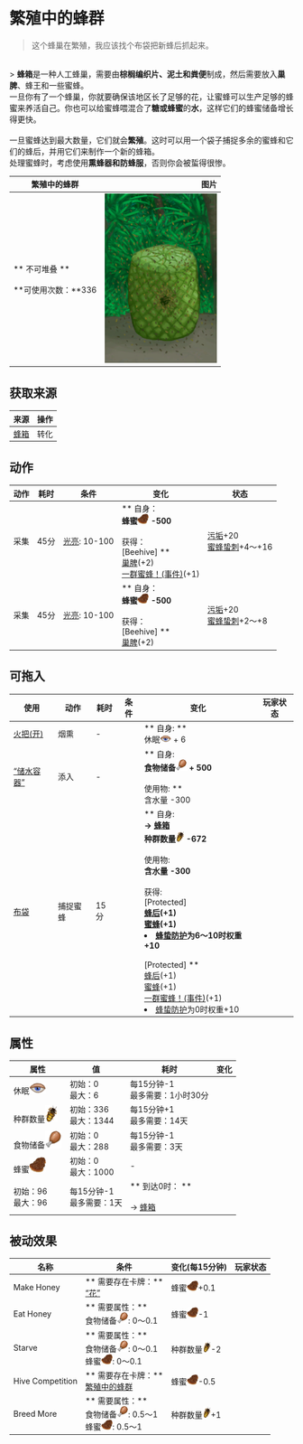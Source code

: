 # 繁殖中的蜂群  
> 这个蜂巢在繁殖，我应该找个布袋把新蜂后抓起来。  
<br>  
> <b>蜂箱</b>是一种人工蜂巢，需要由<b>棕榈编织片、泥土和粪便</b>制成，然后需要放入<b>巢脾</b>、蜂王和一些蜜蜂。<br>一旦你有了一个蜂巢，你就要确保该地区长了足够的花，让蜜蜂可以生产足够的蜂蜜来养活自己。你也可以给蜜蜂喂混合了<b>糖或蜂蜜</b>的<b>水</b>，这样它们的蜂蜜储备增长得更快。<br><br>一旦蜜蜂达到最大数量，它们就会<b>繁殖</b>。这时可以用一个袋子捕捉多余的蜜蜂和它们的蜂后，并用它们来制作一个新的蜂箱。<br>处理蜜蜂时，考虑使用<b>熏蜂器和防蜂服</b>，否则你会被蜇得很惨。  
  
  繁殖中的蜂群  |   图片   
 ----  |  ----:   
 ** 不可堆叠 **<br><br>**可使用次数：**336  |  <img decoding="async" src="Sprite/SkepSwarm.png" href="a.md" style="max-width:300px;max-height:300px;">   
  
## 获取来源  
来源  |  操作  
----  |  ----  
[蜂箱](BeeSkep.md)  |  转化  
## 动作  
动作  |  耗时  |  条件  |  变化  |  状态  
----  |  ----  |  ----  |  ----  |  ----  
采集<br>  |  45分  |  [光亮](Light.md): 10-100  |  ** 自身：**<br>蜂蜜<img decoding="async" src="Sprite/BeeHoneycomb.png" href="a.md" style="max-width:20px;max-height:20px;">  -500<br><br>** 获得： **<br>** [Beehive] **<br>  [巢脾](BeeHoneycomb.md)(+2)<br>  [一群蜜蜂！(事件)](Event_BeesSwarming.md)(+1)<br>  |  [污垢](Filth.md)+20<br>[蜜蜂蛰刺](BeeStings.md)+4～+16  
采集<br>  |  45分  |  [光亮](Light.md): 10-100  |  ** 自身：**<br>蜂蜜<img decoding="async" src="Sprite/BeeHoneycomb.png" href="a.md" style="max-width:20px;max-height:20px;">  -500<br><br>** 获得： **<br>** [Beehive] **<br>  [巢脾](BeeHoneycomb.md)(+2)<br>  |  [污垢](Filth.md)+20<br>[蜜蜂蛰刺](BeeStings.md)+2～+8  
## 可拖入  
使用  |  动作  |  耗时  |  条件  |  变化  |  玩家状态  
----  |  ----  |  ----  |  ----  |  ----  |  ----  
[火把(开)](TorchOn.md)  |  烟熏<br>  |  -  |    |  ** 自身: **<br>休眠<img decoding="async" src="Sprite/Sleepy.png" href="a.md" style="max-width:20px;max-height:20px;"> + 6  |    
[“储水容器”](tag_WaterContainer.md)  |  添入<br>  |  -  |    |  ** 自身: **<br>食物储备<img decoding="async" src="Sprite/Hunger.png" href="a.md" style="max-width:20px;max-height:20px;"> + 500<br><br>** 使用物: **<br>含水量  -300  |    
[布袋](Sack.md)  |  捕捉蜜蜂<br>  |  15分  |    |  ** 自身: **<br>→ [蜂箱](BeeSkep.md)<br>种群数量<img decoding="async" src="Sprite/BeeStings.png" href="a.md" style="max-width:20px;max-height:20px;">  -672<br><br>** 使用物: **<br>含水量  -300<br><br>** 获得: **<br>** [Protected] **<br>  [蜂后](QueenBee.md)(+1)<br>  [蜜蜂](Bees.md)(+1)<br><li>[蜂蛰防护](BeeProtection.md)为6～10时权重+10</li><br>** [Protected] **<br>  [蜂后](QueenBee.md)(+1)<br>  [蜜蜂](Bees.md)(+1)<br>  [一群蜜蜂！(事件)](Event_BeesSwarming.md)(+1)<br><li>[蜂蛰防护](BeeProtection.md)为0时权重+10</li>  |    
## 属性   
属性  |  值  |  耗时  |  变化  
----  |  ----  |  ----  |  ----  
休眠<img decoding="async" src="Sprite/Sleepy.png" href="a.md" style="max-width:30px;max-height:30px;">  |  初始：0<br>最大：6  |  每15分钟-1<br>最多需要：1小时30分  |    
种群数量<img decoding="async" src="Sprite/BeeStings.png" href="a.md" style="max-width:30px;max-height:30px;">  |  初始：336<br>最大：1344  |  每15分钟+1<br>最多需要：14天  |    
食物储备<img decoding="async" src="Sprite/Hunger.png" href="a.md" style="max-width:30px;max-height:30px;">  |  初始：0<br>最大：288  |  每15分钟-1<br>最多需要：3天  |    
蜂蜜<img decoding="async" src="Sprite/BeeHoneycomb.png" href="a.md" style="max-width:30px;max-height:30px;">  |  初始：0<br>最大：1000  |  -  |    
  |  初始：96<br>最大：96  |  每15分钟-1<br>最多需要：1天  |  ** 到达0时： **<br><br>→ [蜂箱](BeeSkep.md)  
## 被动效果  
名称  |  条件  |  变化(每15分钟)  |  玩家状态  
----  |  ----  |  ----  |  ----  
Make Honey  |  ** 需要存在卡牌：**<br>[“花”](tag_Flower.md)  |  蜂蜜<img decoding="async" src="Sprite/BeeHoneycomb.png" href="a.md" style="max-width:20px;max-height:20px;">+0.1  |    
Eat Honey  |  ** 需要属性：**<br>食物储备<img decoding="async" src="Sprite/Hunger.png" href="a.md" style="max-width:20px;max-height:20px;">: 0～0.1  |  蜂蜜<img decoding="async" src="Sprite/BeeHoneycomb.png" href="a.md" style="max-width:20px;max-height:20px;">-1  |    
Starve  |  ** 需要属性：**<br>食物储备<img decoding="async" src="Sprite/Hunger.png" href="a.md" style="max-width:20px;max-height:20px;">: 0～0.1<br>蜂蜜<img decoding="async" src="Sprite/BeeHoneycomb.png" href="a.md" style="max-width:20px;max-height:20px;">: 0～0.1  |  种群数量<img decoding="async" src="Sprite/BeeStings.png" href="a.md" style="max-width:20px;max-height:20px;">-2  |    
Hive Competition  |  ** 需要存在卡牌：**<br>[繁殖中的蜂群](BeeSkepSwarming.md)  |  蜂蜜<img decoding="async" src="Sprite/BeeHoneycomb.png" href="a.md" style="max-width:20px;max-height:20px;">-0.5  |    
Breed More  |  ** 需要属性：**<br>食物储备<img decoding="async" src="Sprite/Hunger.png" href="a.md" style="max-width:20px;max-height:20px;">: 0.5～1<br>蜂蜜<img decoding="async" src="Sprite/BeeHoneycomb.png" href="a.md" style="max-width:20px;max-height:20px;">: 0.5～1  |  种群数量<img decoding="async" src="Sprite/BeeStings.png" href="a.md" style="max-width:20px;max-height:20px;">+1  |    


<script>document.title="繁殖中的蜂群 - 卡牌生存百科 Card Survival Wiki";</script>